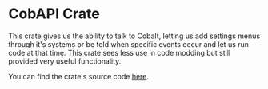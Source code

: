 # CobAPI Crate

This crate gives us the ability to talk to Cobalt, letting us add settings menus through it's systems or be told when specific events occur and let us run code at that time. This crate sees less use in code modding but still provided very useful functionality.

You can find the crate's source code [here](https://github.com/DivineDragonFanClub/cobapi).
